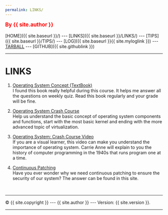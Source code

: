 ```yaml
---
permalink: LINKS/
---
```

<span style="color:red; font-weight:bold; font-size:larger;">By {{ site.author }}</span>
<br><br>
[HOME]({{ site.baseurl }}/) ---
[LINKS]({{ site.baseurl }}/LINKS/) ---
[TIPS]({{ site.baseurl }}/TIPS/) ---
[LOG]({{ site.baseurl }}{{ site.myloglink }}) ---
[TARBALL](SandBox/cbkadal.tar.xz) ---
[GITHUB]({{ site.githublink }})
<br>
<hr>

# LINKS

1. [Operating System Concept (TextBook)](https://os.ecci.ucr.ac.cr/slides/Abraham-Silberschatz-Operating-System-Concepts-10th-2018.pdf)<br>
I found this book really helpful during this course. It helps me answer all the questions on weekly quiz. Read this book regularly and your grade will be fine.

2. [Operating System Crash Course](https://www.educative.io/blog/operating-systems-crashcourse)<br>
Help us understand the basic concept of operating system components and functions, start with the most basic kernel and ending with the more advanced topic of virtualization.

3. [Operating System: Crash Course Video](https://www.youtube.com/watch?v=26QPDBe-NB8)<br>
If you are a visual learner, this video can make you understand the importance of operating system. Carrie Anne will explain to you the history of computer programming in the 1940s that runs program one at a time. 

4. [Continuous Patching](https://www.automox.com/blog/continuous-patching-good-cyber-hygiene)<br>
Have you ever wonder why we need continuous patching to ensure the security of our system? The answer can be found in this site.

<br>
<hr>
&copy; {{ site.copyright }} --- {{ site.author }} --- Version: {{ site.version }}.
<hr>
<br>
